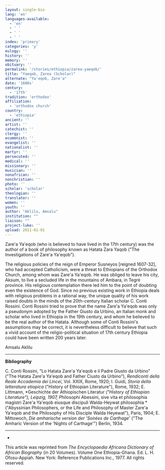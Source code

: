 ```yaml
---
layout: single-bio
lang: 'en'
languages-available:
  - 'en'
  - ' '
  - ' '
  - ' '
index: 'primary'
categories: 'y'
eulogy: ''
history: ''
memory: ''
obituary: ''
permalink: '/stories/ethiopia/zarea-yaeqob/'
title: "Yaeqob, Zarea (Scholar)"
alternate: "Ya'eqob, Zare'a"
date: '1600s'
century:
  - '17th'
tradition: 'orthodox'
affiliation:
  - 'orthodox church'
country:
  - 'ethiopia'
ancient: ''
artist: ''
catechist: ''
clergy: ''
ecumenist: ''
evangelist: ''
nationalist: ''
martyr: ''
persecuted: ''
medical: ''
missionary: ''
musician: ''
nonafrican: ''
nonchristian: ''
photo: ''
scholar: 'scholar'
theologian: ''
translator: ''
women: ''
youth: ''
author: "Aklilu, Amsalu"
institution: ""
liaison: ""
project-luke: ''
upload: 2011-01-01
---
```




Zare'a Ya'eqob (who is believed to have lived in the 17th century) was the author of a book of philosophy known as Hatata Zara Yaqob ("The Investigations of Zare'a Ya'eqob").

The religious policies of the reign of Emperor Susneyos [reigned 1607-32], who had accepted Catholicism, were a threat to Ethiopians of the Orthodox Church, among whom was Zare'a Ya'eqob. He was obliged to leave his city, Aksum, to live a secluded life in the mountains of Ambara, in Tegré province. His religious contemplation there led him to the point of doubting even the existence of God. Since no previous existing work in Ethiopia deals with religious problems in a rational way, the unique quality of his work raised doubts in the minds of the 20th-century Italian scholar C. Conti Rossini. Conti Rossini tried to prove that the name Zare'a Ya'eqob was only a pseudonym adopted by the Father Giusto da Urbino, an Italian monk and scholar who lived in Ethiopia in the 19th century, and whom he believed to be the real author of the Hatata. Although some of Conti Rossini's assumptions may be correct, it is nevertheless difficult to believe that such a vivid account of the religio-political situation of 17th century Ethiopia could have been written 200 years later.

Amsalu Aklilu

---

**Bibliography**

C. Conti Rossini, "Lo Hatata Zare'a Ya'eqob e il Padre Giusto da Urbino" ("The Hatata Zare'a Ya'eqob and Father Ciusto da Urbino"), *Rendiconti della Reale Accademia dei Lincei*, Vol. XXIX, Rome, 1920; I. Guidi, *Storia della letteratura etiopica* ("History of Ethiopian Literature"), Rome, 1932; E. Littmann, *Geschichte der Athiopischen Literatur *("History of Ethiopian Literature"), Leipzig, 1907, P*hilosophi Abessini, sive vita et philosophia magistri Zare'a Ya'eqob eiusque discipuli Walda-Heywat philosophia *("Abyssinian Philosophers, or the Life and Philosophy of Master Zare'a Ya'eqob and the Philosophy of His Disciple Walda Heyewat"), Paris, 1904; E. Mittowoch, *Die amharische version der 'Soirées de Carthage'* ("The Amharic Version of the 'Nights of Carthage'") Berlin, 1934.

---
*

This article was reprinted from *The Encyclopaedia Africana Dictionary of African Biography* (in 20 Volumes). Volume One Ethiopia-Ghana. Ed. L. H. Ofosu-Appiah. New York: Reference Publications Inc., 1977. All rights reserved.
